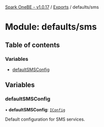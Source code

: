 [Spark OneBE - v1.0.17](../README.md) / [Exports](../modules.md) / defaults/sms

# Module: defaults/sms

## Table of contents

### Variables

- [defaultSMSConfig](defaults_sms.md#defaultsmsconfig)

## Variables

### defaultSMSConfig

• **defaultSMSConfig**: [`IConfig`](../interfaces/System_IConfig.IConfig.md)

Default configuration for SMS services.
